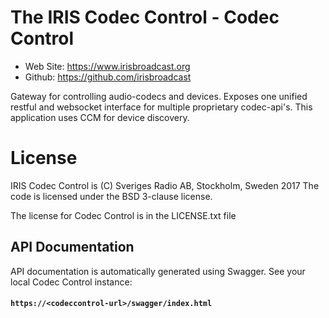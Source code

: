 The IRIS Codec Control - Codec Control
=========================================================

* Web Site: https://www.irisbroadcast.org
* Github: https://github.com/irisbroadcast

Gateway for controlling audio-codecs and devices. Exposes one unified restful and websocket interface for multiple proprietary codec-api's. 
This application uses CCM for device discovery.

License
=======

IRIS Codec Control is (C) Sveriges Radio AB, Stockholm, Sweden 2017
The code is licensed under the BSD 3-clause license.

The license for Codec Control is in the LICENSE.txt file

## API Documentation

API documentation is automatically generated using Swagger. See your local Codec Control instance:

#### `https://<codeccontrol-url>/swagger/index.html`

